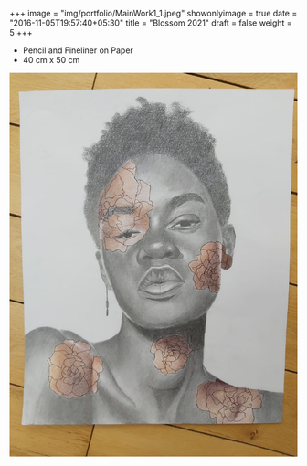 +++
image = "img/portfolio/MainWork1_1.jpeg"
showonlyimage = true
date = "2016-11-05T19:57:40+05:30"
title = "Blossom 2021"
draft = false
weight = 5
+++

<!--more-->

* Pencil and Fineliner on Paper
* 40 cm x 50 cm

![](../../img/portfolio/MainWork1_1.jpeg)